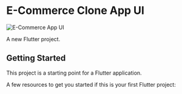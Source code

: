 # E-Commerce Clone App UI

![E-Commerce App UI](https://user-images.githubusercontent.com/16510597/180595687-c3308726-f965-4a84-a235-2444ec5be918.jpeg)

A new Flutter project.

## Getting Started

This project is a starting point for a Flutter application.

A few resources to get you started if this is your first Flutter project:
